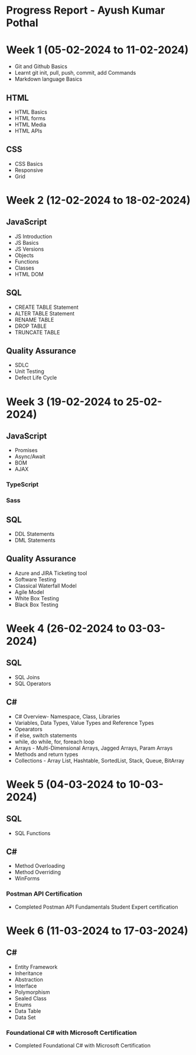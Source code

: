 # Progress Report - Ayush Kumar Pothal

# Week 1 (05-02-2024 to 11-02-2024)
- Git and Github Basics
- Learnt git init, pull, push, commit, add Commands
- Markdown language Basics
## HTML
- HTML Basics
- HTML forms
- HTML Media
- HTML APIs
## CSS
- CSS Basics
- Responsive
- Grid

# Week 2 (12-02-2024 to 18-02-2024)

## JavaScript
- JS Introduction
- JS Basics
- JS Versions
- Objects
- Functions
- Classes
- HTML DOM
## SQL
- CREATE TABLE Statement
- ALTER TABLE Statement
- RENAME TABLE
- DROP TABLE
- TRUNCATE TABLE
## Quality Assurance
- SDLC
- Unit Testing
- Defect Life Cycle

# Week 3 (19-02-2024 to 25-02-2024)

## JavaScript
- Promises
- Async/Await
- BOM
- AJAX
### TypeScript
### Sass
## SQL
- DDL Statements
- DML Statements
## Quality Assurance
- Azure and JIRA Ticketing tool
- Software Testing
- Classical Waterfall Model
- Agile Model
- White Box Testing
- Black Box Testing

# Week 4 (26-02-2024 to 03-03-2024)

## SQL
- SQL Joins
- SQL Operators
## C#
- C# Overview- Namespace, Class, Libraries
- Variables, Data Types, Value Types and Reference Types
- Opearators
- if else, switch statements
- while, do while, for, foreach loop
- Arrays - Multi-Dimensional Arrays, Jagged Arrays, Param Arrays
- Methods and return types
- Collections - Array List, Hashtable, SortedList, Stack, Queue, BitArray

# Week 5 (04-03-2024 to 10-03-2024)

## SQL
- SQL Functions
## C#
- Method Overloading
- Method Overriding
- WinForms
### Postman API Certification
- Completed Postman API Fundamentals Student Expert certification

# Week 6 (11-03-2024 to 17-03-2024)

## C#
- Entity Framework
- Inheritance
- Abstraction
- Interface
- Polymorphism
- Sealed Class
- Enums
- Data Table
- Data Set
### Foundational C# with Microsoft Certification
- Completed Foundational C# with Microsoft Certification


